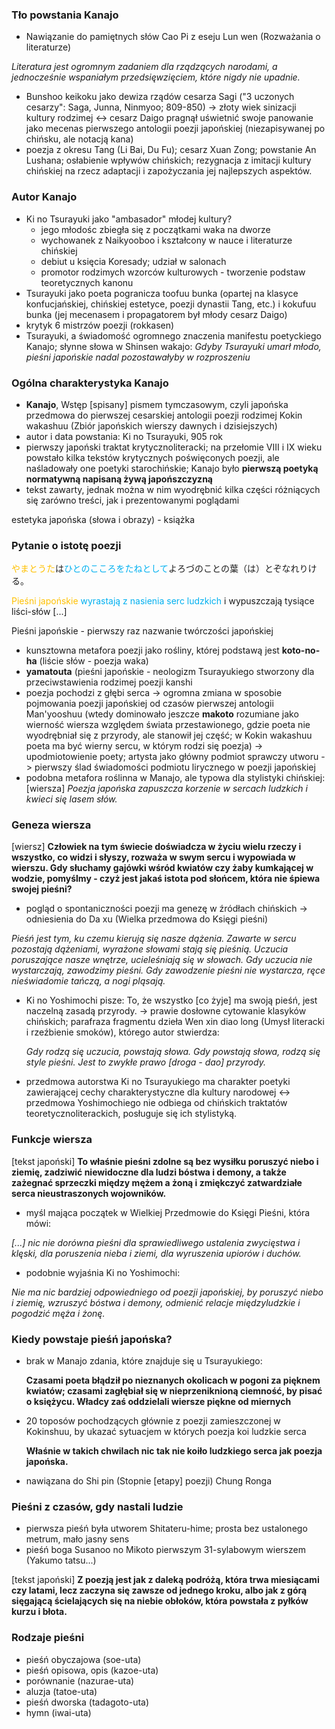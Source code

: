 

### Tło powstania Kanajo

- Nawiązanie do pamiętnych słów Cao Pi z eseju Lun wen (Rozważania o literaturze)

*Literatura jest ogromnym zadaniem dla rządzących narodami, a jednocześnie wspaniałym przedsięwzięciem, które nigdy nie upadnie.*

- Bunshoo keikoku jako dewiza rządów cesarza Sagi ("3 uczonych cesarzy": Saga, Junna, Ninmyoo; 809-850) -> złoty wiek sinizacji kultury rodzimej <-> cesarz Daigo pragnął uświetnić swoje panowanie jako mecenas pierwszego antologii poezji japońskiej (niezapisywanej po chińsku, ale notacją kana)
- poezja z okresu Tang (Li Bai, Du Fu); cesarz Xuan Zong; powstanie An Lushana; osłabienie wpływów chińskich; rezygnacja z imitacji kultury chińskiej na rzecz adaptacji i zapożyczania jej najlepszych aspektów.


### Autor Kanajo

- Ki no Tsurayuki jako "ambasador" młodej kultury?
	- jego młodośc zbiegła się z początkami waka na dworze
	- wychowanek z Naikyooboo i kształcony w nauce i literaturze chińskiej
	- debiut u księcia Koresady; udział w salonach
	- promotor rodzimych wzorców kulturowych - tworzenie podstaw teoretycznych kanonu
- Tsurayuki jako poeta pogranicza toofuu bunka (opartej na klasyce konfucjańskiej, chińskiej estetyce, poezji dynastii Tang, etc.) i kokufuu bunka (jej mecenasem i propagatorem był młody cesarz Daigo)
- krytyk 6 mistrzów poezji (rokkasen)
- Tsurayuki, a świadomość ogromnego znaczenia manifestu poetyckiego Kanajo; słynne słowa w Shinsen wakajo:
  *Gdyby Tsurayuki umarł młodo, pieśni japońskie nadal pozostawałyby w rozproszeniu*


### Ogólna charakterystyka Kanajo

- **Kanajo**, Wstęp [spisany] pismem tymczasowym, czyli japońska przedmowa do pierwszej cesarskiej antologii poezji rodzimej Kokin wakashuu (Zbiór japońskich wierszy dawnych i dzisiejszych)
- autor i data powstania: Ki no Tsurayuki, 905 rok
- pierwszy japoński traktat krytycznoliteracki; na przełomie VIII i IX wieku powstało kilka tekstów krytycznych poświęconych poezji, ale naśladowały one poetyki starochińskie; Kanajo było **pierwszą poetyką normatywną napisaną żywą japońszczyzną**
- tekst zawarty, jednak można w nim wyodrębnić kilka części różniących się zarówno treści, jak i prezentowanymi poglądami




estetyka japońska  (słowa i obrazy) - książka


### Pytanie o istotę poezji

<font color="#ffc000">やまとうた</font>は<font color="#00b0f0">ひとのこころをたねとして</font>よろづのことの葉（は）とぞなれりける。

<font color="#ffc000">Pieśni japońskie</font> <font color="#00b0f0">wyrastają z nasienia serc ludzkich</font> i wypuszczają tysiące liści-słów [...]

Pieśni japońskie - pierwszy raz nazwanie twórczości japońskiej


- kunsztowna metafora poezji jako rośliny, której podstawą jest **koto-no-ha** (liście słów - poezja waka)
- **yamatouta** (pieśni japońskie - neologizm Tsurayukiego stworzony dla przeciwstawienia rodzimej poezji kanshi
- poezja pochodzi z głębi serca -> ogromna zmiana w sposobie pojmowania poezji japońskiej od czasów pierwszej antologii Man'yooshuu (wtedy dominowało jeszcze **makoto** rozumiane jako wierność wiersza względem świata przestawionego, gdzie poeta nie wyodrębniał się z przyrody, ale stanowił jej część; w Kokin wakashuu poeta ma być wierny sercu, w którym rodzi się poezja)
  -> upodmiotowienie poety; artysta jako główny podmiot sprawczy utworu -> pierwszy ślad świadomości podmiotu lirycznego w poezji japońskiej
- podobna metafora roślinna w Manajo, ale typowa dla stylistyki chińskiej:
[wiersza]  *Poezja japońska zapuszcza korzenie w sercach ludzkich i kwieci się lasem słów.*



### Geneza wiersza

[wiersz]
**Człowiek na tym świecie doświadcza w życiu wielu rzeczy i wszystko, co widzi i słyszy, rozważa w swym sercu i wypowiada w wierszu. Gdy słuchamy gajówki wśród kwiatów czy żaby kumkającej w wodzie, pomyślmy - czyż jest jakaś istota pod słońcem, która nie śpiewa swojej pieśni?**

- pogląd o spontaniczności poezji ma genezę w źródłach chińskich -> odniesienia do Da xu (Wielka przedmowa do Księgi pieśni)
  
*Pieśń jest tym, ku czemu kierują się nasze dążenia. Zawarte w sercu pozostają dążeniami, wyrażone słowami stają się pieśnią. Uczucia poruszające nasze wnętrze, ucieleśniają się w słowach. Gdy uczucia nie wystarczają, zawodzimy pieśni. Gdy zawodzenie pieśni nie wystarcza, ręce nieświadomie tańczą, a nogi pląsają.*



- Ki no Yoshimochi pisze: To, że wszystko [co żyje] ma swoją pieśń, jest naczelną zasadą przyrody. -> prawie dosłowne cytowanie klasyków chińskich; parafraza fragmentu dzieła Wen xin diao long (Umysł literacki i rzeźbienie smoków), którego autor stwierdza:
  
  *Gdy rodzą się uczucia, powstają słowa. Gdy powstają słowa, rodzą się style pieśni. Jest to zwykłe prawo [droga - dao] przyrody.*

- przedmowa autorstwa Ki no Tsurayukiego ma charakter poetyki zawierającej cechy charakterystyczne dla kultury narodowej <-> przedmowa Yoshimochiego nie odbiega od chińskich traktatów teoretycznoliterackich, posługuje się ich stylistyką.




### Funkcje wiersza

[tekst japoński]
**To właśnie pieśni zdolne są bez wysiłku poruszyć niebo i ziemię, zadziwić niewidoczne dla ludzi bóstwa i demony, a także zażegnać sprzeczki między mężem a żoną i zmiękczyć zatwardziałe serca nieustraszonych wojowników.**

- myśl mająca początek w Wielkiej Przedmowie do Księgi Pieśni, która mówi:
  
*[...] nic nie dorówna pieśni dla sprawiedliwego ustalenia zwycięstwa i klęski, dla poruszenia nieba i ziemi, dla wyruszenia upiorów i duchów.*

- podobnie wyjaśnia Ki no Yoshimochi:
  
*Nie ma nic bardziej odpowiedniego od poezji japońskiej, by poruszyć niebo i ziemię, wzruszyć bóstwa i demony, odmienić relacje międzyludzkie i pogodzić męża i żonę.*


### Kiedy powstaje pieśń japońska?

- brak w Manajo zdania, które znajduje się u Tsurayukiego:

	**Czasami poeta błądził po nieznanych okolicach w pogoni za pięknem kwiatów; czasami zagłębiał się w nieprzeniknioną ciemność, by pisać o księżycu. Władcy zaś oddzielali wiersze piękne od miernych**

- 20 toposów pochodzących głównie z poezji zamieszczonej w Kokinshuu, by ukazać sytuacjem w których poezja koi ludzkie serca

	**Właśnie w takich chwilach nic tak nie koiło ludzkiego serca jak poezja japońska.**

- nawiązana do Shi pin (Stopnie [etapy] poezji) Chung Ronga



### Pieśni z czasów, gdy nastali ludzie


- pierwsza pieśń była utworem Shitateru-hime; prosta bez ustalonego metrum, mało jasny sens
- pieśń boga Susanoo no Mikoto pierwszym 31-sylabowym wierszem (Yakumo tatsu...)

[tekst japoński]
**Z poezją jest jak z daleką podróżą, która trwa miesiącami czy latami, lecz zaczyna się zawsze od jednego kroku, albo jak z górą sięgającą ścielających się na niebie obłoków, która powstała z pyłków kurzu i błota.**



### Rodzaje pieśni

- pieśń obyczajowa (soe-uta)
- pieśń opisowa, opis (kazoe-uta)
- porównanie (nazurae-uta)
- aluzja (tatoe-uta)
- pieśń dworska (tadagoto-uta)
- hymn (iwai-uta)


